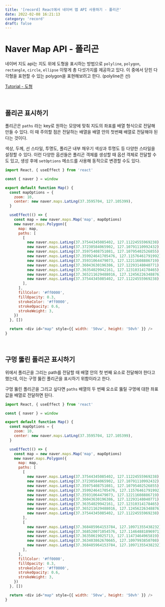```yaml
---
title: '[record] React에서 네이버 맵 API 사용하기 - 폴리곤'
date: 2022-02-08 16:21:13
category: 'record'
draft: false
---
```


# Naver Map API - 폴리곤

네이버 지도 api는 지도 위에 도형을 표시하는 방법으로 `polyline`, `polygon`, `rectangle`, `circle`, `ellipse` 이렇게 총 다섯가지를 제공하고 있다. 이 중에서 닫힌 다각형을 표현할 수 있는 polygon을 표현해보려고 한다. (polyline은 선)

[Tutorial - 도형](https://navermaps.github.io/maps.js.ncp/docs/tutorial-4-Shape.html)

<br />

## 폴리곤 표시하기

폴리곤은 `paths` 라는 key로 원하는 모양에 맞춰 지도의 좌표를 배열 형식으로 전달해 만들 수 있다. 이 때 주의할 점은 전달하는 배열을 배열 안의 첫번째 배열로 전달해야 된다는 것이다.

색상, 두께, 선 스타일, 투명도, 폴리곤 내부 채우기 색상과 투명도 등 다양한 스타일을 설정할 수 있다. 이런 다양한 옵션들은 폴리곤 객체를 생성할 때 옵션 객체로 전달할 수도 있고, 생성 후에 `setOptions` 메소드를 사용해 동적으로 변경할 수도 있다.

```javascript
import React, { useEffect } from 'react'

const { naver } = window

export default function Map() {
  const mapOptions = {
    zoom: 10,
    center: new naver.maps.LatLng(37.3595704, 127.105399),
  }

  useEffect(() => {
    const map = new naver.maps.Map('map', mapOptions)
    new naver.maps.Polygon({
      map: map,
      paths: [
        [
          new naver.maps.LatLng(37.37544345085402, 127.11224555969238),
          new naver.maps.LatLng(37.37230584065902, 127.10791110992432),
          new naver.maps.LatLng(37.35975408751081, 127.10795402526855),
          new naver.maps.LatLng(37.359924641705476, 127.11576461791992),
          new naver.maps.LatLng(37.35931064479073, 127.12211608886719),
          new naver.maps.LatLng(37.36043630196386, 127.12293148040771),
          new naver.maps.LatLng(37.36354029942161, 127.12310314178465),
          new naver.maps.LatLng(37.365211629488016, 127.12456226348876),
          new naver.maps.LatLng(37.37544345085402, 127.11224555969238),
        ],
      ],
      fillColor: '#ff0000',
      fillOpacity: 0.3,
      strokeColor: '#ff0000',
      strokeOpacity: 0.6,
      strokeWeight: 3,
    })
  }, [])

  return <div id="map" style={{ width: '50vw', height: '50vh' }} />
}
```

<br />

## 구멍 뚫린 폴리곤 표시하기

위에서 폴리곤을 그리는 path를 전달할 때 배열 안의 첫 번째 요소로 전달해야 한다고 했는데, 이는 구멍 뚫린 폴리곤을 표시하기 위함이라고 한다.

구멍 뚫린 폴리곤을 그리고 싶다면 `paths` 배열의 두 번째 요소로 뚫릴 구멍에 대한 좌표값을 배열로 전달하면 된다.

```javascript
import React, { useEffect } from 'react'

const { naver } = window

export default function Map() {
  const mapOptions = {
    zoom: 10,
    center: new naver.maps.LatLng(37.3595704, 127.105399),
  }

  useEffect(() => {
    const map = new naver.maps.Map('map', mapOptions)
    new naver.maps.Polygon({
      map: map,
      paths: [
        [
          new naver.maps.LatLng(37.37544345085402, 127.11224555969238),
          new naver.maps.LatLng(37.37230584065902, 127.10791110992432),
          new naver.maps.LatLng(37.35975408751081, 127.10795402526855),
          new naver.maps.LatLng(37.359924641705476, 127.11576461791992),
          new naver.maps.LatLng(37.35931064479073, 127.12211608886719),
          new naver.maps.LatLng(37.36043630196386, 127.12293148040771),
          new naver.maps.LatLng(37.36354029942161, 127.12310314178465),
          new naver.maps.LatLng(37.365211629488016, 127.12456226348876),
          new naver.maps.LatLng(37.37544345085402, 127.11224555969238),
        ],
        [
          new naver.maps.LatLng(37.368485964153784, 127.10971355438232),
          new naver.maps.LatLng(37.368520071054576, 127.11464881896971),
          new naver.maps.LatLng(37.36350619025713, 127.11473464965819),
          new naver.maps.LatLng(37.363403862670665, 127.1097993850708),
          new naver.maps.LatLng(37.368485964153784, 127.10971355438232),
        ],
      ],
      fillColor: '#ff0000',
      fillOpacity: 0.3,
      strokeColor: '#ff0000',
      strokeOpacity: 0.6,
      strokeWeight: 3,
    })
  }, [])

  return <div id="map" style={{ width: '50vw', height: '50vh' }} />
}
```

<br/>
<br/>
<br/>
<br/>
